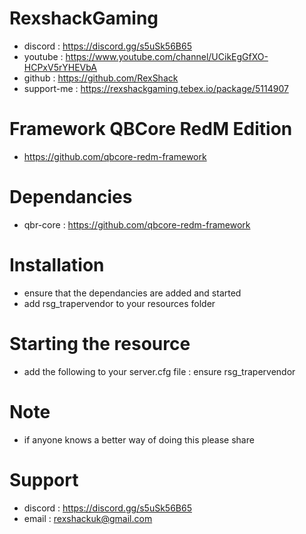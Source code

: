 # RexshackGaming
- discord : https://discord.gg/s5uSk56B65
- youtube : https://www.youtube.com/channel/UCikEgGfXO-HCPxV5rYHEVbA
- github : https://github.com/RexShack
- support-me : https://rexshackgaming.tebex.io/package/5114907

# Framework QBCore RedM Edition
- https://github.com/qbcore-redm-framework

# Dependancies
- qbr-core : https://github.com/qbcore-redm-framework

# Installation
- ensure that the dependancies are added and started
- add rsg_trapervendor to your resources folder

# Starting the resource
- add the following to your server.cfg file : ensure rsg_trapervendor

# Note
- if anyone knows a better way of doing this please share

# Support
- discord : https://discord.gg/s5uSk56B65
- email : rexshackuk@gmail.com